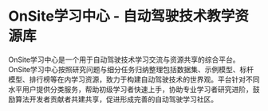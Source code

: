 # OnSite学习中心 - 自动驾驶技术教学资源库

OnSite学习中心是一个用于自动驾驶技术学习交流与资源共享的综合平台。OnSite学习中心按照研究问题与细分任务归纳整理包括数据集、示例模型、标杆模型、排行榜等在内学习资源，致力于构建自动驾驶技术的世界观。平台针对不同水平用户提供分类服务，帮助初级学习者快速上手，协助专业学习者研究进阶，鼓励算法开发者贡献者共建共享，促进形成完善的自动驾驶学习社区。

